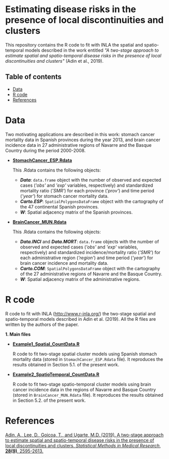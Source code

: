 # Estimating disease risks in the presence of local discontinuities and clusters
This repository contains the R code to fit with INLA the spatial and spatio-temporal models described in the work entitled _"A two-stage approach to estimate spatial and spatio-temporal disease risks in the presence of local discontinuities and clusters"_ (Adin et al., 2019).


## Table of contents

- [Data](#Data)
- [R code](#R-code)
- [References](#References)


# Data
Two motivating applications are described in this work: stomach cancer mortality data in Spanish provinces during the year 2013, and brain cancer incidence data in 27 administrative regions of Navarre and
the Basque Country during the period 2000-2008.

- [**StomachCancer_ESP.Rdata**](https://github.com/spatialstatisticsupna/Discontinuities_and_Clusters_article/blob/master/data/StomachCancer_ESP.Rdata)
  
  This .Rdata contains the following objects:
	- **_Data_**: `data.frame` object with the number of observed and expected cases (_'obs'_ and _'exp'_ variables, respectively) and standardized mortality ratio (_'SMR'_) for each province (_'prov'_) and time period (_'year'_) for stomach cancer mortality data.
	- **_Carto.ESP_**: `SpatialPolygonsDataFrame` object with the cartography of the 47 continental Spanish provinces.
	- **_W_**: Spatial adjacency matrix of the Spanish provinces.


- [**BrainCancer_MUN.Rdata**](https://github.com/spatialstatisticsupna/Discontinuities_and_Clusters_article/blob/master/data/BrainCancer_MUN.Rdata)
  
  This .Rdata contains the following objects:
	- **_Data.INCI_** and **_Data.MORT_**: `data.frame` objects with the number of observed and expected cases (_'obs'_ and _'exp'_ variables, respectively) and standardized incidence/mortality ratio (_'SMR'_) for each administrative region (_'region'_) and time period (_'year'_) for brain cancer incidence and mortality data.
	- **_Carto.COM_**: `SpatialPolygonsDataFrame` object with the cartography of the 27 administrative regions of Navarre and the Basque Country.
	- **_W_**: Spatial adjacency matrix of the administrative regions.


# R code
R code to fit with INLA (http://www.r-inla.org/) the two-stage spatial and spatio-temporal models described in Adin et al. (2019). All the R files are written by the authors of the paper.

**1. Main files**

- [**Example1_Spatial_CountData.R**](https://github.com/spatialstatisticsupna/Discontinuities_and_Clusters_article/blob/master/R/Example1_Spatial_CountData.R)

  R code to fit two-stage spatial cluster models using Spanish stomach mortality data (stored in `StomachCancer_ESP.Rdata` file). It reproduces the results obtained in Section 5.1. of the present work.
  
- [**Example2_SpatioTemporal_CountData.R**](https://github.com/spatialstatisticsupna/Discontinuities_and_Clusters_article/blob/master/R/Example2_SpatioTemporal_CountData.R)

  R code to fit two-stage spatio-temporal cluster models using brain cancer incidence data in the regions of Navarre and Basque Country (stored in `BrainCancer_MUN.Rdata` file). It reproduces the results obtained in Section 5.2. of the present work.
  

# References
[Adin, A., Lee, D., Goicoa, T., and Ugarte, M.D. (2019). A two-stage approach to estimate spatial and spatio-temporal disease risks in the presence of local discontinuities and clusters. _Statistical Methods in Medical Research_, __28(9)__, 2595-2613.](https://doi.org/10.1177/0962280218767975)
